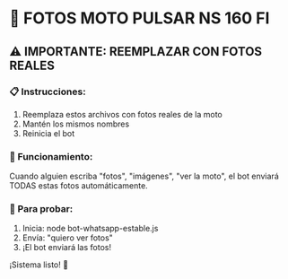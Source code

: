 # 📸 FOTOS MOTO PULSAR NS 160 FI

## ⚠️ IMPORTANTE: REEMPLAZAR CON FOTOS REALES

### 📋 Instrucciones:
1. Reemplaza estos archivos con fotos reales de la moto
2. Mantén los mismos nombres
3. Reinicia el bot

### 🤖 Funcionamiento:
Cuando alguien escriba "fotos", "imágenes", "ver la moto", el bot enviará TODAS estas fotos automáticamente.

### 🧪 Para probar:
1. Inicia: node bot-whatsapp-estable.js
2. Envía: "quiero ver fotos"
3. ¡El bot enviará las fotos!

¡Sistema listo! 🎉
